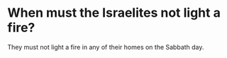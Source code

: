 # When must the Israelites not light a fire?

They must not light a fire in any of their homes on the Sabbath day.
